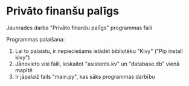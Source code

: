 # Privāto finanšu palīgs

Jaunrades darba "Privāto finanšu palīgs" programmas faili

Programmas palaišana:
  1. Lai to palaistu, ir nepieciešams ielādēt bibliotēku "Kivy" ("Pip install kivy")
  2. Jānovieto visi faili, ieskaitot "asistents.kv" un "database.db" vienā mapītē
  3. Ir jāpalaiž fails "main.py", kas sāks programmas darbību
